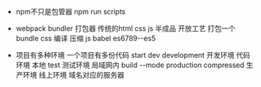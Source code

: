 - npm不只是包管器
  npm run scripts

- webpack
  bundler 打包器
  传统的html css js 
  半成品 开放工艺 打包一个bundle
  css 编译 压缩
  js babel es6789--es5


- 项目有多种环境
  一个项目有多份代码
  start dev development 开发环境 代码环境 本地
  test 测试环境  局域网内 
  build --mode production compressed 生产环境  线上环境 域名对应的服务器
